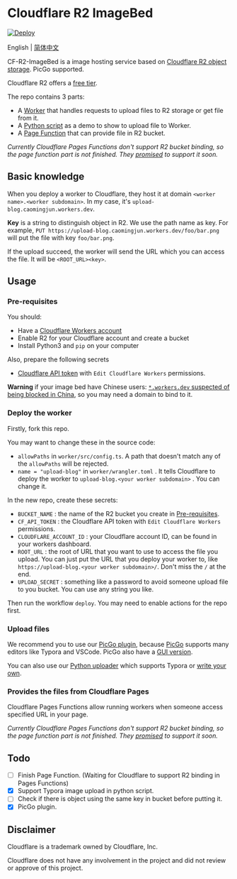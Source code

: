 # Cloudflare R2 ImageBed

[![Deploy](https://github.com/cmj2002/CF-R2-ImageBed/actions/workflows/deploy.yml/badge.svg)](https://github.com/cmj2002/CF-R2-ImageBed/actions/workflows/deploy.yml)

English | [简体中文](./README_zh-cn.md)

CF-R2-ImageBed is a image hosting service based on [Cloudflare R2 object storage](https://developers.cloudflare.com/r2/). PicGo supported. 

Cloudflare R2 offers a [free tier](https://developers.cloudflare.com/r2/platform/pricing/).

The repo contains 3 parts:

* A [Worker](./worker) that handles requests to upload files to R2 storage or get file from it.
* A [Python script](./uploader) as a demo to show to upload file to Worker.
* A [Page Function](./page-function) that can provide file in R2 bucket.

*Currently Cloudflare Pages Functions don't support R2 bucket binding, so the page function part is not finished. They [promised](https://blog.cloudflare.com/cloudflare-pages-goes-full-stack/) to support it soon.*

## Basic knowledge

When you deploy a worker to Cloudflare, they host it at domain `<worker name>.<worker subdomain>`. In my case, it's `upload-blog.caomingjun.workers.dev`.

**Key** is a string to distinguish object in R2. We use the path name as key. For example, `PUT https://upload-blog.caomingjun.workers.dev/foo/bar.png` will put the file with key `foo/bar.png`.

If the upload succeed, the worker will send the URL which you can access the file. It will be `<ROOT_URL><key>`.

## Usage

### Pre-requisites

You should:

* Have a [Cloudflare Workers account](https://dash.cloudflare.com/sign-up/workers)
* Enable R2 for your Cloudflare account and create a bucket
* Install Python3 and `pip` on your computer

Also, prepare the following secrets

- [Cloudflare API token](https://developers.cloudflare.com/workers/wrangler/cli-wrangler/authentication/) with `Edit Cloudflare Workers` permissions.

**Warning** if your image bed have Chinese users: [`*.workers.dev` suspected of being blocked in China](https://community.cloudflare.com/t/cloudflare-workers-suspected-of-being-blocked-in-china/382155), so you may need a domain to bind to it.

### Deploy the worker

Firstly, fork this repo.

You may want to change these in the source code:

* `allowPaths` in `worker/src/config.ts`. A path that doesn't match any of the `allowPaths` will be rejected.
* `name = "upload-blog"` in `worker/wrangler.toml` . It tells Cloudflare to deploy the worker to `upload-blog.<your worker subdomain>` . You can change it.

In the new repo, create these secrets:

* `BUCKET_NAME` : the name of the R2 bucket you create in [Pre-requisites](#pre-requisites).
* `CF_API_TOKEN` : the Cloudflare API token with `Edit Cloudflare Workers` permissions.
* `CLOUDFLARE_ACCOUNT_ID` : your Cloudflare account ID, can be found in your workers dashboard.
* `ROOT_URL` : the root of URL that you want to use to access the file you upload. You can just put the URL that you deploy your worker to, like `https://upload-blog.<your worker subdomain>/`. Don't miss the `/` at the end.
* `UPLOAD_SECRET` : something like a password to avoid someone upload file to you bucket. You can use any string you like.

Then run the workflow `deploy`. You may need to enable actions for the repo first.

### Upload files

We recommend you to use our [PicGo plugin](https://github.com/cmj2002/picgo-CF-R2), because [PicGo](https://github.com/PicGo/PicGo-Core) supports many editors like Typora and VSCode. PicGo also have a [GUI version](https://github.com/Molunerfinn/PicGo).

You can also use our [Python uploader](./uploader) which supports Typora or [write your own](./uploader/README.md#other-upload-script).

### Provides the files from Cloudflare Pages

Cloudflare Pages Functions allow running workers when someone access specified URL in your page.

*Currently Cloudflare Pages Functions don't support R2 bucket binding, so the page function part is not finished. They [promised](https://blog.cloudflare.com/cloudflare-pages-goes-full-stack/) to support it soon.*

## Todo

* [ ] Finish Page Function. (Waiting for Cloudflare to support R2 binding in Pages Functions)
* [x] Support Typora image upload in python script.
* [ ] Check if there is object using the same key in bucket before putting it.
* [x] PicGo plugin.

## Disclaimer

Cloudflare is a trademark owned by Cloudflare, Inc.

Cloudflare does not have any involvement in the project and did not review or approve of this project.